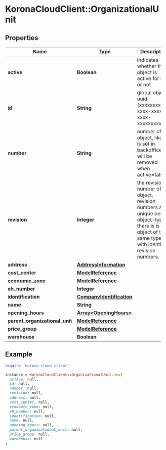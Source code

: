 # KoronaCloudClient::OrganizationalUnit

## Properties

| Name | Type | Description | Notes |
| ---- | ---- | ----------- | ----- |
| **active** | **Boolean** | indicates whether the object is active for use or not | [optional][readonly] |
| **id** | **String** | global object uuid (xxxxxxxx-xxxx-xxxx-xxxx-xxxxxxxxxxxx) | [optional] |
| **number** | **String** | number of the object, like it is set in backoffice; will be removed when active&#x3D;false | [optional] |
| **revision** | **Integer** | the revision number of the object. revision numbers are unique per object-type. there is is no object of the same type with identical revision numbers. | [optional][readonly] |
| **address** | [**AddressInformation**](AddressInformation.md) |  | [optional] |
| **cost_center** | [**ModelReference**](ModelReference.md) |  | [optional] |
| **economic_zone** | [**ModelReference**](ModelReference.md) |  | [optional] |
| **eh_number** | **Integer** |  | [optional] |
| **identification** | [**CompanyIdentification**](CompanyIdentification.md) |  | [optional] |
| **name** | **String** |  |  |
| **opening_hours** | [**Array&lt;OpeningHours&gt;**](OpeningHours.md) |  | [optional] |
| **parent_organizational_unit** | [**ModelReference**](ModelReference.md) |  | [optional] |
| **price_group** | [**ModelReference**](ModelReference.md) |  | [optional] |
| **warehouse** | **Boolean** |  | [optional] |

## Example

```ruby
require 'korona-cloud-client'

instance = KoronaCloudClient::OrganizationalUnit.new(
  active: null,
  id: null,
  number: null,
  revision: null,
  address: null,
  cost_center: null,
  economic_zone: null,
  eh_number: null,
  identification: null,
  name: null,
  opening_hours: null,
  parent_organizational_unit: null,
  price_group: null,
  warehouse: null
)
```

